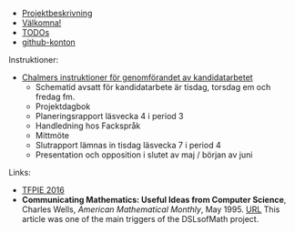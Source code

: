
* [Projektbeskrivning](DSLsofMath_andra_kurser.md)
* [Välkomna!](welcome.md)
* [TODOs](TODO.org)
* [github-konton](github-konton.md)

Instruktioner:
* [Chalmers instruktioner för genomförandet av kandidatarbetet](https://student.portal.chalmers.se/sv/chalmersstudier/kandidat-och-examensarbete/kandidatarbete/genomforande/Sidor/Genomf%C3%B6rande.aspx)
    * Schematid avsatt för kandidatarbete är tisdag, torsdag em och fredag fm.
    * Projektdagbok
    * Planeringsrapport läsvecka 4 i period 3
    * Handledning hos Fackspråk
    * Mittmöte
    * Slutrapport lämnas in tisdag läsvecka 7 i period 4
    * Presentation och opposition i slutet av maj / början av juni

Links:
* [TFPIE 2016](http://wiki.science.ru.nl/tfpie/TFPIE2016)
* **Communicating Mathematics: Useful Ideas from Computer Science**,
  Charles Wells, *American Mathematical Monthly*, May 1995.  [URL](http://www.cwru.edu/artsci/math/wells/pub/pdf/commath.pdf)
  This article was one of the main triggers of the DSLsofMath project.
